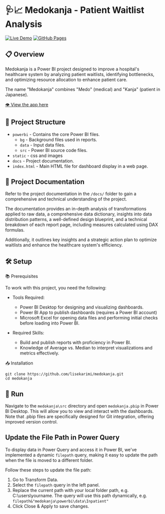 # 🩺📈 Medokanja - Patient Waitlist Analysis

[![Live Demo](https://img.shields.io/badge/Live%20Demo-Power%20BI-blue?style=for-the-badge)](https://app.powerbi.com/view?r=eyJrIjoiNWJmZjVlMmEtZGJjZC00MjAyLWI0ZjUtNmMwYWRkMWNmNjRkIiwidCI6ImYxNThkZGMxLTExYTUtNDhjOS1iNjUzLWRhMzY5MTNjMGUxNyJ9)
[![GitHub Pages](https://img.shields.io/badge/GitHub%20Pages-Live%20Site-green?style=for-the-badge)](https://lisekarimi.github.io/medokanja/)

## 📋 Overview
Medokanja is a Power BI project designed to improve a hospital's healthcare system by analyzing patient waitlists, identifying bottlenecks, and optimizing resource allocation to enhance patient care.

The name "Medokanja" combines "Medo" (medical) and "Kanja" (patient in Japanese).

[👁️ View the app here](https://lisekarimi.github.io/medokanja/)

## 📂 Project Structure
- `powerbi` - Contains the core Power BI files.
    - `bg` - Background files used in reports.
    - `data` - Input data files.
    - `src` - Power BI source code files.
- `static` - css and images
- `docs` - Project documentation.
- `index.html` - Main HTML file for dashboard display in a web page.

## 📝 Project Documentation
Refer to the project documentation in the `/docs/` folder to gain a comprehensive and technical understanding of the project.

The documentation provides an in-depth analysis of transformations applied to raw data, a comprehensive data dictionary, insights into data distribution patterns, a well-defined design blueprint, and a technical breakdown of each report page, including measures calculated using DAX formulas.

Additionally, it outlines key insights and a strategic action plan to optimize waitlists and enhance the healthcare system's efficiency.

## 🛠️ Setup

📚 Prerequisites

To work with this project, you need the following:
- Tools Required:
    - Power BI Desktop for designing and visualizing dashboards.
    - Power BI App to publish dashboards (requires a Power BI account)
    - Microsoft Excel for opening data files and performing initial checks before loading into Power BI.

- Required Skills:
    - Build and publish reports with proficiency in Power BI.
    - Knowledge of Average vs. Median to interpret visualizations and metrics effectively.

📥 Installation

```
git clone https://github.com/lisekarimi/medokanja.git
cd medokanja
```

## 🚀 Run

Navigate to the `medokanja\src` directory and open `medokanja.pbip` in Power BI Desktop. This will allow you to view and interact with the dashboards. Note that .pbip files are specifically designed for Git integration, offering improved version control.

## Update the File Path in Power Query
To display data in Power Query and access it in Power BI, we've implemented a dynamic `filepath` query, making it easy to update the path when the file is moved to a different folder.

Follow these steps to update the file path:
1. Go to Transform Data.
2. Select the `filepath` query in the left panel.
3. Replace the current path with your local folder path, e.g. C:\users\yourname. The query will use this path dynamically, e.g. `filepath&"medokanja\powerbi\data\Inpatient" `
4. Click Close & Apply to save changes.
